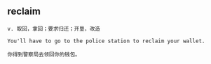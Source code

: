 ## reclaim
```
v. 取回，拿回；要求归还；开垦，改造

You'll have to go to the police station to reclaim your wallet.

你得到警察局去领回你的钱包。
```